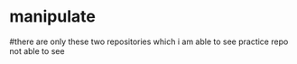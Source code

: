 # manipulate


#there are only these two repositories which i am able to see practice repo not able to see
